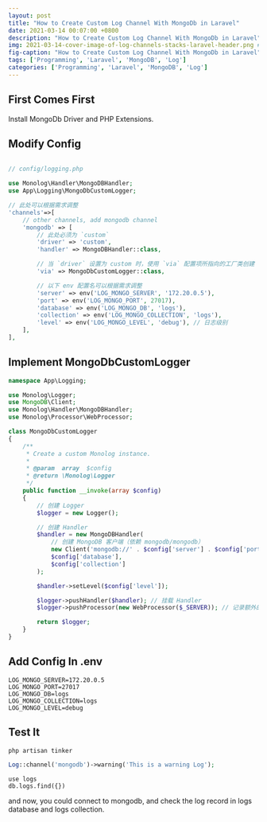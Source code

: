 ```yaml
---
layout: post
title: "How to Create Custom Log Channel With MongoDb in Laravel"
date: 2021-03-14 00:07:00 +0800
description: "How to Create Custom Log Channel With MongoDb in Laravel" # (optional)
img: 2021-03-14-cover-image-of-log-channels-stacks-laravel-header.png # Add image post (optional)
fig-caption: "How to Create Custom Log Channel With MongoDb in Laravel" # Add figcaption (optional)
tags: ['Programming', 'Laravel', 'MongoDB', 'Log']
categories: ['Programming', 'Laravel', 'MongoDB', 'Log']
---
```


## First Comes First

Install MongoDb Driver and PHP Extensions.

## Modify Config

```php

// config/logging.php

use Monolog\Handler\MongoDBHandler;
use App\Logging\MongoDbCustomLogger;

// 此处可以根据需求调整
'channels'=>[
	// other channels, add mongodb channel
	'mongodb' => [
		// 此处必须为 `custom`
	    'driver' => 'custom', 
	    'handler' => MongoDBHandler::class,

	    // 当 `driver` 设置为 custom 时，使用 `via` 配置项所指向的工厂类创建 logger
	    'via' => MongoDbCustomLogger::class, 

	    // 以下 env 配置名可以根据需求调整
	    'server' => env('LOG_MONGO_SERVER', '172.20.0.5'),
	    'port' => env('LOG_MONGO_PORT', 27017),
	    'database' => env('LOG_MONGO_DB', 'logs'),
	    'collection' => env('LOG_MONGO_COLLECTION', 'logs'),
	    'level' => env('LOG_MONGO_LEVEL', 'debug'), // 日志级别
	],
],


```

## Implement MongoDbCustomLogger

```php
namespace App\Logging;

use Monolog\Logger;
use MongoDB\Client;
use Monolog\Handler\MongoDBHandler;
use Monolog\Processor\WebProcessor;

class MongoDbCustomLogger
{
    /**
     * Create a custom Monolog instance.
     *
     * @param  array  $config
     * @return \Monolog\Logger
     */
    public function __invoke(array $config)
    {
    	// 创建 Logger
        $logger = new Logger(); 

        // 创建 Handler
        $handler = new MongoDBHandler( 
        	// 创建 MongoDB 客户端（依赖 mongodb/mongodb）
            new Client('mongodb://' . $config['server'] . $config['port']), 
            $config['database'],
            $config['collection']
        );

        $handler->setLevel($config['level']);

        $logger->pushHandler($handler); // 挂载 Handler
        $logger->pushProcessor(new WebProcessor($_SERVER)); // 记录额外的请求信息

        return $logger;
    }
}
```

## Add Config In .env

```
LOG_MONGO_SERVER=172.20.0.5
LOG_MONGO_PORT=27017
LOG_MONGO_DB=logs
LOG_MONGO_COLLECTION=logs
LOG_MONGO_LEVEL=debug
```

## Test It

```sh
php artisan tinker
```

```php
Log::channel('mongodb')->warning('This is a warning Log');
```

```
use logs
db.logs.find({})
```

and now, you could connect to mongodb, and check the log record in logs database and logs collection.